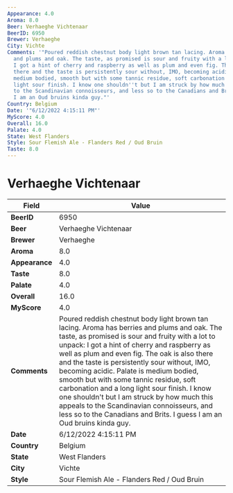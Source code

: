 ```yaml
---
Appearance: 4.0
Aroma: 8.0
Beer: Verhaeghe Vichtenaar
BeerID: 6950
Brewer: Verhaeghe
City: Vichte
Comments: '"Poured reddish chestnut body light brown tan lacing. Aroma has berries
  and plums and oak. The taste, as promised is sour and fruity with a lot to unpack:
  I got a hint of cherry and raspberry as well as plum and even fig. The oak is also
  there and the taste is persistently sour without, IMO, becoming acidic. Palate is
  medium bodied, smooth but with some tannic residue, soft carbonation and a long
  light sour finish. I know one shouldn''t but I am struck by how much this appeals
  to the Scandinavian connoisseurs, and less so to the Canadians and Brits. I guess
  I am an Oud bruins kinda guy."'
Country: Belgium
Date: '"6/12/2022 4:15:11 PM"'
MyScore: 4.0
Overall: 16.0
Palate: 4.0
State: West Flanders
Style: Sour Flemish Ale - Flanders Red / Oud Bruin
Taste: 8.0
---
```


# Verhaeghe Vichtenaar

| Field         | Value |
|---------------|-------|
| **BeerID** | 6950 |
| **Beer** | Verhaeghe Vichtenaar |
| **Brewer** | Verhaeghe |
| **Aroma** | 8.0 |
| **Appearance** | 4.0 |
| **Taste** | 8.0 |
| **Palate** | 4.0 |
| **Overall** | 16.0 |
| **MyScore** | 4.0 |
| **Comments** | Poured reddish chestnut body light brown tan lacing. Aroma has berries and plums and oak. The taste, as promised is sour and fruity with a lot to unpack: I got a hint of cherry and raspberry as well as plum and even fig. The oak is also there and the taste is persistently sour without, IMO, becoming acidic. Palate is medium bodied, smooth but with some tannic residue, soft carbonation and a long light sour finish. I know one shouldn't but I am struck by how much this appeals to the Scandinavian connoisseurs, and less so to the Canadians and Brits. I guess I am an Oud bruins kinda guy. |
| **Date** | 6/12/2022 4:15:11 PM |
| **Country** | Belgium |
| **State** | West Flanders |
| **City** | Vichte |
| **Style** | Sour Flemish Ale - Flanders Red / Oud Bruin |

